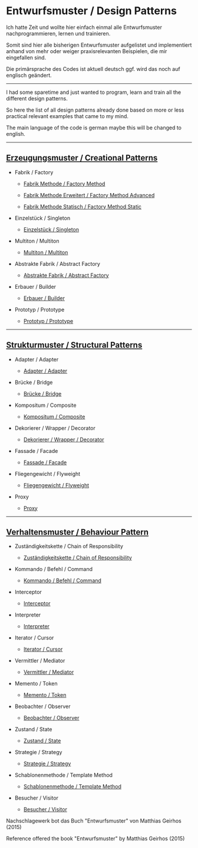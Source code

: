 # Entwurfsmuster / Design Patterns

Ich hatte Zeit und wollte hier einfach einmal alle Entwurfsmuster nachprogrammieren, lernen und  trainieren.

Somit sind hier alle bisherigen Entwurfsmuster aufgelistet und implementiert anhand von mehr oder weiger praxisrelevanten Beispielen, die mir eingefallen sind.

Die primärsprache des Codes ist aktuell deutsch ggf. wird das noch auf englisch geändert.

---

I had some sparetime and just wanted to program, learn and train all the different design patterns.

So here the list of all design patterns already done based on more or less practical relevant examples that came to my mind.

The main language of the code is german maybe this will be changed to english.

---

## [Erzeugungsmuster / Creational Patterns](https://github.com/mschoeffel/DesignPattern/tree/master/src/erzeugungsmuster)

* Fabrik / Factory

  * [Fabrik Methode / Factory Method](https://github.com/mschoeffel/DesignPattern/tree/master/src/erzeugungsmuster/factorymethod)

  * [Fabrik Methode Erweitert / Factory Method Advanced](https://github.com/mschoeffel/DesignPattern/tree/master/src/erzeugungsmuster/factorymethodmore)

  * [Fabrik Methode Statisch / Factory Method Static](https://github.com/mschoeffel/DesignPattern/tree/master/src/erzeugungsmuster/factorymethodstatic)

* Einzelstück / Singleton
  
  * [Einzelstück / Singleton](https://github.com/mschoeffel/DesignPattern/tree/master/src/erzeugungsmuster/singleton)

* Multiton / Multiton

  * [Multiton / Multiton](https://github.com/mschoeffel/DesignPattern/tree/master/src/erzeugungsmuster/multiton)
  
* Abstrakte Fabrik / Abstract Factory
  
  * [Abstrakte Fabrik / Abstract Factory](https://github.com/mschoeffel/DesignPattern/tree/master/src/erzeugungsmuster/abstractfactory)

* Erbauer / Builder

  * [Erbauer / Builder](https://github.com/mschoeffel/DesignPattern/tree/master/src/erzeugungsmuster/builder)

* Prototyp / Prototype

  * [Prototyp / Prototype](https://github.com/mschoeffel/DesignPattern/tree/master/src/erzeugungsmuster/prototype)
---

## [Strukturmuster / Structural Patterns](https://github.com/mschoeffel/DesignPattern/tree/master/src/strukturmuster)

* Adapter / Adapter

  * [Adapter / Adapter](https://github.com/mschoeffel/DesignPattern/tree/master/src/strukturmuster/adapter)

* Brücke / Bridge

  * [Brücke / Bridge](https://github.com/mschoeffel/DesignPattern/tree/master/src/strukturmuster/bridge)
  
* Kompositum / Composite

  * [Kompositum / Composite](https://github.com/mschoeffel/DesignPattern/tree/master/src/strukturmuster/kompositum)
  
* Dekorierer / Wrapper / Decorator
 
  * [Dekorierer / Wrapper / Decorator](https://github.com/mschoeffel/DesignPattern/tree/master/src/strukturmuster/dekorierer)
  
* Fassade / Facade

  * [Fassade / Facade](https://github.com/mschoeffel/DesignPattern/tree/master/src/strukturmuster/fassade)

* Fliegengewicht / Flyweight

  * [Fliegengewicht / Flyweight](https://github.com/mschoeffel/DesignPattern/tree/master/src/strukturmuster/flyweight)
  
* Proxy

  * [Proxy](https://github.com/mschoeffel/DesignPattern/tree/master/src/strukturmuster/proxy)

---

## [Verhaltensmuster / Behaviour Pattern](https://github.com/mschoeffel/DesignPattern/tree/master/src/verhaltensmuster)

* Zuständigkeitskette / Chain of Responsibility

  * [Zuständigkeitskette / Chain of Responsibility](https://github.com/mschoeffel/DesignPattern/tree/master/src/verhaltensmuster/zustaendigkeitskette)

* Kommando / Befehl / Command

  * [Kommando / Befehl / Command](https://github.com/mschoeffel/DesignPattern/tree/master/src/verhaltensmuster/kommando)
  
* Interceptor

  * [Interceptor](https://github.com/mschoeffel/DesignPattern/tree/master/src/verhaltensmuster/interceptor)
  
* Interpreter

  * [Interpreter](https://github.com/mschoeffel/DesignPattern/tree/master/src/verhaltensmuster/interpreter)
  
* Iterator / Cursor

  * [Iterator / Cursor](https://github.com/mschoeffel/DesignPattern/tree/master/src/verhaltensmuster/iterator)
  
* Vermittler / Mediator

  * [Vermittler / Mediator](https://github.com/mschoeffel/DesignPattern/tree/master/src/verhaltensmuster/vermittler)
  
* Memento / Token

  * [Memento / Token](https://github.com/mschoeffel/DesignPattern/tree/master/src/verhaltensmuster/memento)
  
* Beobachter / Observer

  * [Beobachter / Observer](https://github.com/mschoeffel/DesignPattern/tree/master/src/verhaltensmuster/beobachter)
  
* Zustand / State

  * [Zustand / State](https://github.com/mschoeffel/DesignPattern/tree/master/src/verhaltensmuster/zustand)
  
* Strategie / Strategy

  * [Strategie / Strategy](https://github.com/mschoeffel/DesignPattern/tree/master/src/verhaltensmuster/strategie)

* Schablonenmethode / Template Method

  * [Schablonenmethode / Template Method](https://github.com/mschoeffel/DesignPattern/tree/master/src/verhaltensmuster/schablone)

* Besucher / Visitor

  * [Besucher / Visitor](https://github.com/mschoeffel/DesignPattern/tree/master/src/verhaltensmuster/besucher)



Nachschlagewerk bot das Buch "Entwurfsmuster" von Matthias Geirhos (2015)

Reference offered the book "Entwurfsmuster" by Matthias Geirhos (2015) 